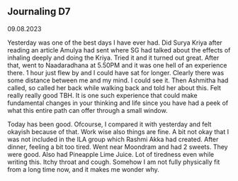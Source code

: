 ## Journaling D7

09.08.2023

Yesterday was one of the best days I have ever had. Did Surya Kriya after reading an article Amulya had sent where SG had talked about the effects of inhaling deeply and doing the Kriya. Tried it and it turned out great. After that, went to Naadaradhana at 5.50PM and it was one hell of an experience there. 1 hour just flew by and I could have sat for longer. Clearly there was some distance between me and my mind. I could see it.
Then Ashmitha had called, so called her back while walking back and told her about this. Felt really really good TBH. It is one such experience that could make fundamental changes in your thinking and life since you have had a peek of what this entire path can offer through a small window.

Today has been good. Ofcourse, I compared it with yesterday and felt okayish because of that. Work wise also things are fine. A bit not okay that I was not included in the ILA group which Rashmi Akka had created. After dinner, feeling a bit too tired. Went near Moondram and had 2 sweets. They were good. Also had Pineapple Lime Juice. Lot of tiredness even while writing this. Itchy throat and cough. Somehow I am not fully physically fit from a long time now, and it makes me wonder why.
